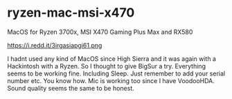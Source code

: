 # ryzen-mac-msi-x470
MacOS for Ryzen 3700x, MSI X470 Gaming Plus Max and RX580

https://i.redd.it/3irgasiapgi61.png

I hadnt used any kind of MacOS since High Sierra and it was again with a Hackintosh with a Ryzen. So I thought to give BigSur a try. 
Everything seems to be working fine. Including Sleep. Just remember to add your serial number etc. You know how. 
Mic is working too since I have VoodooHDA. Sound quality seems the same to be honest.
